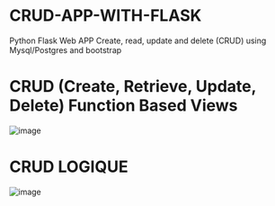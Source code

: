 # CRUD-APP-WITH-FLASK
Python Flask Web APP Create, read, update and delete (CRUD) using Mysql/Postgres and bootstrap

# CRUD (Create, Retrieve, Update, Delete) Function Based Views
![image](https://user-images.githubusercontent.com/78531307/154502010-4f61816c-76b0-491e-9447-c4108d713d23.png)

# CRUD LOGIQUE
![image](https://user-images.githubusercontent.com/78531307/154514955-2b0cd83d-7474-4ef5-ad2d-a4bc1fbbc50e.png)
